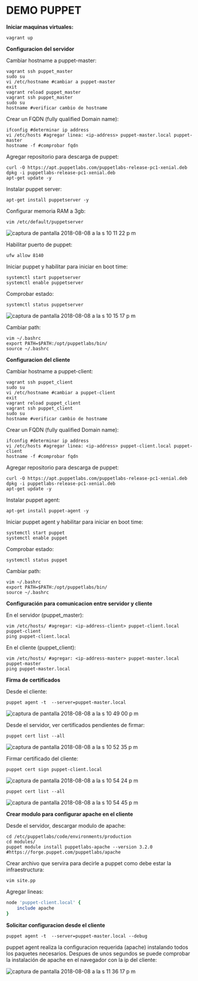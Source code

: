 # DEMO PUPPET #

**Iniciar maquinas virtuales:**
```
vagrant up
```

**Configuracion del servidor**

Cambiar hostname a puppet-master:
```
vagrant ssh puppet_master
sudo su
vi /etc/hostname #cambiar a puppet-master
exit
vagrant reload puppet_master
vagrant ssh puppet_master
sudo su
hostname #verificar cambio de hostname
```

Crear un FQDN (fully qualified Domain name):
```
ifconfig #determinar ip address
vi /etc/hosts #agregar linea: <ip-address> puppet-master.local puppet-master
hostname -f #comprobar fqdn
```

Agregar repositorio para descarga de puppet:
```
curl -O https://apt.puppetlabs.com/puppetlabs-release-pc1-xenial.deb
dpkg -i puppetlabs-release-pc1-xenial.deb
apt-get update -y
```

Instalar puppet server:
```
apt-get install puppetserver -y
```

Configurar memoria RAM a 3gb:
```
vim /etc/default/puppetserver 
```

![captura de pantalla 2018-08-08 a la s 10 11 22 p m](https://user-images.githubusercontent.com/17281733/43913154-e70f0b68-9bc9-11e8-9bc3-9c01a59efdf1.png)



Habilitar puerto de puppet:
```
ufw allow 8140
```

Iniciar puppet y habilitar para iniciar en boot time:
```
systemctl start puppetserver
systemctl enable puppetserver
```

Comprobar estado:
```
systemctl status puppetserver
```

![captura de pantalla 2018-08-08 a la s 10 15 17 p m](https://user-images.githubusercontent.com/17281733/43913184-f9d2b3da-9bc9-11e8-8870-7b4d61d6d4f0.png)


Cambiar path:
```
vim ~/.bashrc
export PATH=$PATH:/opt/puppetlabs/bin/
source ~/.bashrc
```

**Configuracion del cliente**

Cambiar hostname a puppet-client:
```
vagrant ssh puppet_client
sudo su
vi /etc/hostname #cambiar a puppet-client
exit
vagrant reload puppet_client
vagrant ssh puppet_client
sudo su
hostname #verificar cambio de hostname
```

Crear un FQDN (fully qualified Domain name):
```
ifconfig #determinar ip address
vi /etc/hosts #agregar linea: <ip-address> puppet-client.local puppet-client
hostname -f #comprobar fqdn
```

Agregar repositorio para descarga de puppet:
```
curl -O https://apt.puppetlabs.com/puppetlabs-release-pc1-xenial.deb
dpkg -i puppetlabs-release-pc1-xenial.deb
apt-get update -y
```

Instalar puppet agent:
```
apt-get install puppet-agent -y
```

Iniciar puppet agent y habilitar para iniciar en boot time:
```
systemctl start puppet
systemctl enable puppet
```

Comprobar estado:
```
systemctl status puppet
```

Cambiar path:
```
vim ~/.bashrc
export PATH=$PATH:/opt/puppetlabs/bin/
source ~/.bashrc
```

**Configuración para comunicacion entre servidor y cliente**

En el servidor (puppet_master):
```
vim /etc/hosts/ #agregar: <ip-address-client> puppet-client.local puppet-client
ping puppet-client.local
```

En el cliente (puppet_client):
```
vim /etc/hosts/ #agregar: <ip-address-master> puppet-master.local puppet-master
ping puppet-master.local
```

**Firma de certificados**

Desde el cliente:
```
puppet agent -t  --server=puppet-master.local
```

![captura de pantalla 2018-08-08 a la s 10 49 00 p m](https://user-images.githubusercontent.com/17281733/43913242-2a8fd598-9bca-11e8-87a8-ea3f160c3454.png)


Desde el servidor, ver certificados pendientes de firmar:
```
puppet cert list --all
```

![captura de pantalla 2018-08-08 a la s 10 52 35 p m](https://user-images.githubusercontent.com/17281733/43913266-3a0280b6-9bca-11e8-926c-7dede440afc3.png)


Firmar certificado del cliente:
```
puppet cert sign puppet-client.local
```
![captura de pantalla 2018-08-08 a la s 10 54 24 p m](https://user-images.githubusercontent.com/17281733/43913304-4f1f3b42-9bca-11e8-9a3d-b6712b49f619.png)


```
puppet cert list --all
```


![captura de pantalla 2018-08-08 a la s 10 54 45 p m](https://user-images.githubusercontent.com/17281733/43913360-628faf86-9bca-11e8-9788-44570c19bd3d.png)


**Crear modulo para configurar apache en el cliente**


Desde el servidor, descargar modulo de apache:
```
cd /etc/puppetlabs/code/environments/production
cd modules/
puppet module install puppetlabs-apache --version 3.2.0 #https://forge.puppet.com/puppetlabs/apache
```

Crear archivo que servira para decirle a puppet como debe estar la infraestructura:
```
vim site.pp
```

Agregar lineas:
```ruby
node 'puppet-client.local' {
    include apache
}
```

**Solicitar configuracion desde el cliente**
```
puppet agent -t  --server=puppet-master.local --debug
```

puppet agent realiza la configuracion requerida (apache) instalando todos los paquetes necesarios. Despues de unos segundos se puede comprobar la instalación de apache en el navegador con la ip del cliente:

![captura de pantalla 2018-08-08 a la s 11 36 17 p m](https://user-images.githubusercontent.com/17281733/43913755-8d3bf496-9bcb-11e8-91a2-cac7b79729f2.jpg)
